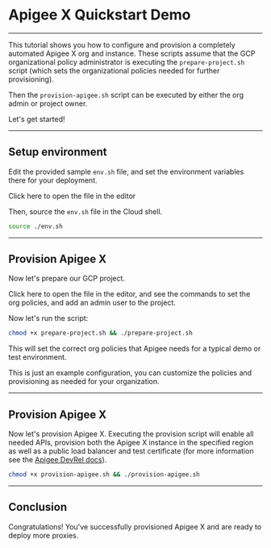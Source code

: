 # Apigee X Quickstart Demo

---

This tutorial shows you how to configure and provision a completely automated Apigee X org and instance. These scripts assume that the GCP organizational policy administrator is executing the `prepare-project.sh` script (which sets the organizational policies needed for further provisioning).

Then the `provision-apigee.sh` script can be executed by either the org admin or project owner.

Let's get started!

---

## Setup environment

Edit the provided sample `env.sh` file, and set the environment variables there for your deployment.

Click <walkthrough-editor-open-file filePath="env.sh">here</walkthrough-editor-open-file> to open the file in the editor

Then, source the `env.sh` file in the Cloud shell.

```sh
source ./env.sh
```
---

## Provision Apigee X

Now let's prepare our GCP project.  

Click <walkthrough-editor-open-file filePath="prepare-project.sh">here</walkthrough-editor-open-file> to open the file in the editor, and see the commands to set the org policies, and add an admin user to the project.

Now let's run the script:

```sh
chmod +x prepare-project.sh && ./prepare-project.sh
```

This will set the correct org policies that Apigee needs for a typical demo or test environment.

<walkthrough-footnote>This is just an example configuration, you can customize the policies and provisioning as needed for your organization.</walkthrough-footnote>

---

## Provision Apigee X

Now let's provision Apigee X. Executing the provision script will enable all needed APIs, provision both the Apigee X instance in the specified region as well as a public load balancer and test certificate (for more information see the [Apigee DevRel docs](https://github.com/apigee/devrel/tree/main/tools/apigee-x-trial-provision)).

```sh
chmod +x provision-apigee.sh && ./provision-apigee.sh
```

---

## Conclusion
<walkthrough-conclusion-trophy></walkthrough-conclusion-trophy>

Congratulations! You've successfully provisioned Apigee X and are ready to deploy more proxies.

<walkthrough-inline-feedback></walkthrough-inline-feedback>